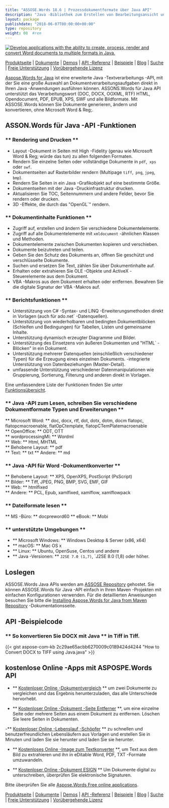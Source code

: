 ```yaml
---
title: "ASSOSE.Words 18.6 | Prozessdokumentformate über Java API" 
description: "Java -Bibliothek zum Erstellen von Bearbeitungsansicht und Umwandlung von Wort- und OpenOffice -Dokumenten. Arbeiten Sie programmgesteuert mit Dokumenttext, Bildern, Formularen, Tabellen, XML, OLE und mehr." 
layout: package
publishdate: "2018-06-07T00:00:00+00:00"
type: repository
weight: 00	#rem
---
```

[![Develop applications with the ability to create, process, render and convert Word documents to multiple formats in Java.](../aspose_words-for-java-banner.png)](./)

[Produktseite](https://products.aspose.com/words/java) | [Dokumente](https://docs.aspose.com/words/java/) | [Demos](https://products.aspose.app/words/family) | [API -Referenz](https://apireference.aspose.com/words/java) | [Beispiele](https://github.com/aspose-words/Aspose.Words-for-Java/tree/master/Beispiele) | [Blog](https://blog.aspose.com/category/words/) | [Suche](https://search.aspose.com/) | [Freie Unterstützung](https://forum.aspose.com/c/words) | [Vorübergehende Lizenz](https://purchase.aspose.com/temporary-license)

[Aspose.Words for Java](https://products.aspose.com/words/java) ist eine erweiterte Java -Textverarbeitungs -API, mit der Sie eine große Auswahl an Dokumentverarbeitungsaufgaben direkt in Ihren Java -Anwendungen ausführen können. ASSONS.Words für Java API unterstützt das Verarbeitungswort (DOC, DOCX, OOXML, RTF) HTML, Opendocument, PDF, EPUB, XPS, SWF und alle Bildformate. Mit ASSOSE.Words können Sie Dokumente generieren, ändern und konvertieren, ohne Microsoft Word & Reg;.

## ASSON.Words für Java -API -Funktionen

### ** Rendering und Drucken **
- Layout -Dokument in Seiten mit High -Fidelity (genau wie Microsoft Word & Reg; würde das tun) zu allen folgenden Formaten.
- Rendern Sie einzelne Seiten oder vollständige Dokumente in `pdf`,` xps` oder `swf`.
- Dokumentseiten auf Rasterbilder rendern (Multipage `tiff`,` png`, `jpeg`,` bmp`).
- Rendern Sie Seiten in ein Java -Grafikobjekt auf eine bestimmte Größe.
- Dokumentseiten mit der Java -Druckinfrastruktur drucken.
- Aktualisieren Sie TOC, Seitennummern und andere Felder, bevor Sie rendern oder drucken.
- 3D -Effekte, die durch das "OpenGL`" rendern.

### ** Dokumentinhalte Funktionen **
- Zugriff auf, erstellen und ändern Sie verschiedene Dokumentelemente.
- Zugriff auf alle Dokumentelemente mit `xmldocument` -ähnlichen Klassen und Methoden.
- Dokumentelemente zwischen Dokumenten kopieren und verschieben.
- Dokumente beizutreten und teilen.
- Geben Sie den Schutz des Dokuments an, öffnen Sie geschützt und verschlüsselte Dokumente.
- Suchen und ersetzen Sie Text, zählen Sie über Dokumentinhalte auf.
- Erhalten oder extrahieren Sie OLE -Objekte und ActiveX -Steuerelemente aus dem Dokument.
- VBA -Makros aus dem Dokument erhalten oder entfernen. Bewahren Sie die digitale Signatur der VBA -Makros auf.

### ** Berichtsfunktionen **
- Unterstützung von C# -Syntax- und LINQ -Erweiterungsmethoden direkt in Vorlagen (auch für ado.net` -Datenquellen).
- Unterstützung von wiederholbaren und bedingten Dokumentblöcken (Schleifen und Bedingungen) für Tabellen, Listen und gemeinsame Inhalte.
- Unterstützung dynamisch erzeugter Diagramme und Bilder.
- Unterstützung des Einsetzens von äußeren Dokumenten und "HTML` -Blöcken" in ein Dokument.
- Unterstützung mehrerer Datenquellen (einschließlich verschiedener Typen) für die Erzeugung eines einzelnen Dokuments.
-integrierte Unterstützung von Datenbeziehungen (Master-Detail).
- umfassende Unterstützung verschiedener Datenmanipulationen wie Gruppierung, Sortierung, Filterung und anderen direkt in Vorlagen.

Eine umfassendere Liste der Funktionen finden Sie unter [Funktionsübersicht](https://docs.aspose.com/words/java/feature-overview/).

### ** Java -API zum Lesen, schreiben Sie verschiedene Dokumentformate Typen und Erweiterungen **
** Microsoft Word: ** doc, docx, rtf, dot, dotx, dotm, docm flatopc, flatopcmacroenable, flatOpCtemplate, flatopCTemPlatemacroenable \
** OpenOffice: ** ODT, OTT \
** wordprocessingMl: ** Wordml \
** Web: ** Html, MHTML \
** Behobene Layout: ** pdf \
** Text: ** txt
** Andere: ** md

### ** Java -API für Word -Dokumentkonverter **
** Behobene Layout: ** XPS, OpenXPS, PostScript (PsScript) \
** Bilder: ** Tiff, JPEG, PNG, BMP, SVG, EMF, GIF \
** Web: ** htmlfixed \
** Andere: ** PCL, Epub, xamlfixed, xamlflow, xamlflowpack

### ** Dateiformate lesen **
** MS -Büro: ** docpreword60
** eBook: ** Mobi

### ** unterstützte Umgebungen **
- ** Microsoft Windows: ** Windows Desktop & Server (x86, x64)
- ** macOS: ** Mac OS x
- ** Linux: ** Ubuntu, OpenSuse, Centos und andere
- ** Java -Versionen: ** `J2SE 7.0 (1,7)`, `J2SE 8.0 (1,8) oder höher.

## Loslegen

ASSOSE.Words Java APIs werden am [ASSOSE Repository](https://repository.aspose.com/words/) gehostet. Sie können ASSOSE.Words für Java -API einfach in Ihren Maven -Projekten mit einfachen Konfigurationen verwenden. Für die detaillierten Anweisungen besuchen Sie bitte die [Installing Aspose.Words for Java from Maven Repository](https://docs.aspose.com/words/java/installation/) -Dokumentationsseite.

## API -Beispielcode

### ** So konvertieren Sie DOCX mit Java ** in Tiff in Tiff.
{{< gist aspose-com-kb 2c29ae65acbb6270009c0189424d4244 "How to Convert DOCX to TIFF using Java.java" >}}

## kostenlose Online -Apps mit ASPOSPE.Words API

- ** [Kostenloser Online -Dokumentvergleich](https://products.aspose.app/words/comparison) ** um zwei Dokumente zu vergleichen und das Ergebnis herunterzuladen, das alle Unterschiede hervorhebt.

- ** [Kostenloser Online -Dokument -Seite Entferner](https://products.aspose.app/words/removepages) **, um eine einzelne Seite oder mehrere Seiten aus einem Dokument zu entfernen. Löschen Sie leere Seiten in Dokumenten.

-** [Kostenloser Online -Lebenslauf -Schöpfer](https://products.aspose.app/words/resume) ** zu schnellen und benutzerfreundlichen Lebensläufern aus Vorlagen und erstellen Sie in Minuten und laden Sie sie herunter und laden Sie sie herunter.

- ** [Kostenloses Online -Image zum Textkonverter](https://products.aspose.app/words/ocr) **, um Text aus dem Bild zu extrahieren und ihn in eDitable Word, PDF, TXT -Formate umzuwandeln.

- ** [Kostenloser Online -Dokument ESIGN](https://products.aspose.app/words/esign) ** Um Dokumente digital zu unterschreiben, überprüfen Sie elektronische Signaturen.

Bitte überprüfen Sie alle [Aspose.Words Free online applications](https://products.aspose.app/words/family).

[Produktseite](https://products.aspose.com/words/java) | [Dokumente](https://docs.aspose.com/words/java/) | [Demos](https://products.aspose.app/words/family) | [API -Referenz](https://apireference.aspose.com/words/java) | [Beispiele](https://github.com/aspose-words/Aspose.Words-for-Java/tree/master/Beispiele) | [Blog](https://blog.aspose.com/category/words/) | [Suche](https://search.aspose.com/) | [Freie Unterstützung](https://forum.aspose.com/c/words) | [Vorübergehende Lizenz](https://purchase.aspose.com/temporary-license)
